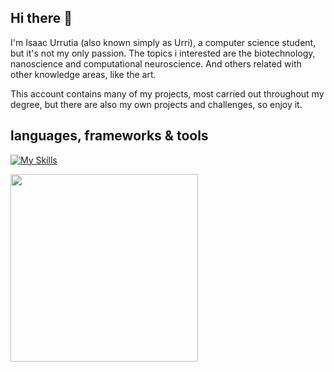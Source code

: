 
## Hi there 🌱

I'm Isaac Urrutia (also known simply as Urri), a computer science student, but it's not my only passion.
The topics i interested are the biotechnology, nanoscience and computational neuroscience. And others related with other knowledge areas, like the art.

This account contains many of my projects, most carried out throughout my degree, but there are also my own projects and challenges, so enjoy it.

## languages, frameworks & tools


[![My Skills](https://skillicons.dev/icons?i=js,html,css,c,python,java,r,git,github,cpp,cs,css,emacs,linux,php,powershell&size=40)](https://skillicons.dev)

<a href="https://skillicons.dev">
  <img src="https://skillicons.dev/icons?i=js,html,css,c,python,java,r,git,github,cpp,cs,css,emacs,linux,php,powershell" width="300">
</a>

